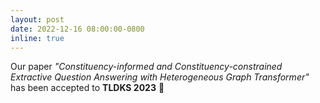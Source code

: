 ```yaml
---
layout: post
date: 2022-12-16 08:00:00-0800
inline: true
---
```


Our paper *"Constituency-informed and Constituency-constrained Extractive Question Answering with Heterogeneous Graph Transformer"* has been accepted to **TLDKS 2023** 🎉
